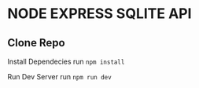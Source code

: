 # NODE EXPRESS SQLITE API

## Clone Repo

Install Dependecies run `npm install`

Run Dev Server run `npm run dev`
